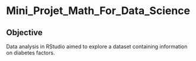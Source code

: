 # Mini_Projet_Math_For_Data_Science

## Objective

Data analysis in RStudio aimed to explore a dataset containing information on diabetes factors.
